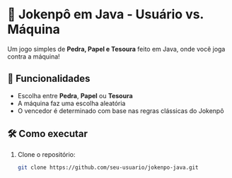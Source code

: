 # 🥋 Jokenpô em Java - Usuário vs. Máquina

Um jogo simples de **Pedra, Papel e Tesoura** feito em Java, onde você joga contra a máquina!

## 🚀 Funcionalidades

- Escolha entre **Pedra**, **Papel** ou **Tesoura**
- A máquina faz uma escolha aleatória
- O vencedor é determinado com base nas regras clássicas do Jokenpô

## 🛠️ Como executar

1. Clone o repositório:
   ```bash
   git clone https://github.com/seu-usuario/jokenpo-java.git
